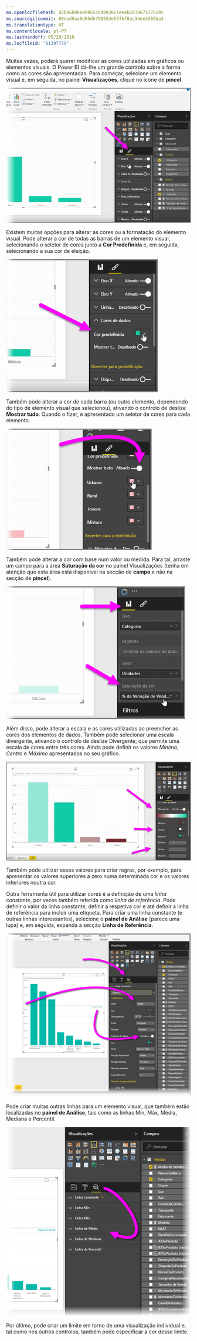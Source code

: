 ```yaml
---
ms.openlocfilehash: d2ba689be99955c649930c1ee4b203b67577619c
ms.sourcegitcommit: 60dad5aa0d85db790553e537bf8ac34ee3289ba3
ms.translationtype: HT
ms.contentlocale: pt-PT
ms.lasthandoff: 05/29/2019
ms.locfileid: "61397759"
---
```

Muitas vezes, poderá querer modificar as cores utilizadas em gráficos ou elementos visuais. O Power BI dá-lhe um grande controlo sobre a forma como as cores são apresentadas. Para começar, selecione um elemento visual e, em seguida, no painel **Visualizações**, clique no ícone de **pincel**.

![](media/3-9a-modifying-colors/3-9a_1.png)

Existem muitas opções para alterar as cores ou a formatação do elemento visual. Pode alterar a cor de todas as barras de um elemento visual, selecionando o seletor de cores junto a **Cor Predefinida** e, em seguida, selecionando a sua cor de eleição.

![](media/3-9a-modifying-colors/3-9a_2.png)

Também pode alterar a cor de cada barra (ou outro elemento, dependendo do tipo de elemento visual que selecionou), ativando o controlo de deslize **Mostrar tudo**. Quando o fizer, é apresentado um seletor de cores para cada elemento.

![](media/3-9a-modifying-colors/3-9a_3.png)

Também pode alterar a cor com base num valor ou medida. Para tal, arraste um campo para a área **Saturação da cor** no painel Visualizações (tenha em atenção que esta área está disponível na secção de **campo** e não na secção de **pincel**).

![](media/3-9a-modifying-colors/3-9a_4.png)

Além disso, pode alterar a escala e as cores utilizadas ao preencher as cores dos elementos de dados. Também pode selecionar uma escala divergente, ativando o controlo de deslize Divergente, que permite uma escala de cores entre três cores. Ainda pode definir os valores *Mínimo*, *Centro* e *Máximo* apresentados no seu gráfico.

![](media/3-9a-modifying-colors/3-9a_5.png)

Também pode utilizar esses valores para criar regras, por exemplo, para apresentar os valores superiores a zero numa determinada cor e os valores inferiores noutra cor.

Outra ferramenta útil para utilizar cores é a definição de uma *linha constante*, por vezes também referida como *linha de referência*. Pode definir o valor da linha constante, definir a respetiva cor e até definir a linha de referência para incluir uma etiqueta. Para criar uma linha constante (e outras linhas interessantes), selecione o **painel de Análise** (parece uma lupa) e, em seguida, expanda a secção **Linha de Referência**.

![](media/3-9a-modifying-colors/3-9a_6.png)

Pode criar muitas outras linhas para um elemento visual, que também estão localizadas no **painel de Análise**, tais como as linhas Mín, Máx, Média, Mediana e Percentil.

![](media/3-9a-modifying-colors/3-9a_7.png)

Por último, pode criar um limite em torno de uma visualização individual e, tal como nos outros controlos, também pode especificar a cor desse limite.

